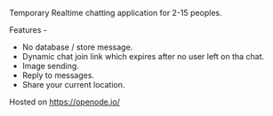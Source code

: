 

Temporary Realtime chatting application for 2-15 peoples. 

Features -
* No database / store message.
* Dynamic chat join link which expires after no user left on tha chat. 
* Image sending.
* Reply to messages.
* Share your current location.

Hosted on https://openode.io/
